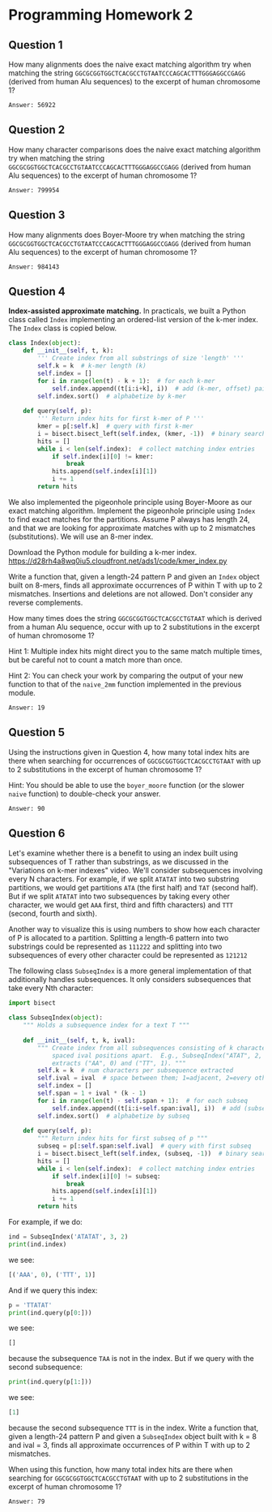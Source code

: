# Programming Homework 2

## Question 1
How many alignments does the naive exact matching algorithm 
try when matching the string ```GGCGCGGTGGCTCACGCCTGTAATCCCAGCACTTTGGGAGGCCGAGG``` (derived from human Alu sequences) to the excerpt of human chromosome 1? 
```
Answer: 56922 
```

## Question 2
How many character comparisons does the naive exact matching algorithm try when matching the string ```GGCGCGGTGGCTCACGCCTGTAATCCCAGCACTTTGGGAGGCCGAGG``` (derived from human Alu sequences) to the excerpt of human chromosome 1?
```
Answer: 799954 
```

## Question 3
How many alignments does Boyer-Moore try when matching the string ```GGCGCGGTGGCTCACGCCTGTAATCCCAGCACTTTGGGAGGCCGAGG``` (derived from human Alu sequences) to the excerpt of human chromosome 1?
```
Answer: 984143
```

## Question 4
**Index-assisted approximate matching.** In practicals, we built a Python class called ``Index`` implementing an ordered-list version of the k-mer index. The ``Index`` class is copied below.
```python
class Index(object):
    def __init__(self, t, k):
        ''' Create index from all substrings of size 'length' '''
        self.k = k  # k-mer length (k)
        self.index = []
        for i in range(len(t) - k + 1):  # for each k-mer
            self.index.append((t[i:i+k], i))  # add (k-mer, offset) pair
        self.index.sort()  # alphabetize by k-mer
    
    def query(self, p):
        ''' Return index hits for first k-mer of P '''
        kmer = p[:self.k]  # query with first k-mer
        i = bisect.bisect_left(self.index, (kmer, -1))  # binary search
        hits = []
        while i < len(self.index):  # collect matching index entries
            if self.index[i][0] != kmer:
                break
            hits.append(self.index[i][1])
            i += 1
        return hits
```
We also implemented the pigeonhole principle using Boyer-Moore as our exact matching algorithm.
Implement the pigeonhole principle using ```Index``` to find exact matches for the partitions. Assume P always has length 24, and that we are looking for approximate matches with up to 2 mismatches (substitutions). We will use an 8-mer index.

Download the Python module for building a k-mer index.
https://d28rh4a8wq0iu5.cloudfront.net/ads1/code/kmer_index.py

Write a function that, given a length-24 pattern P and given an ```Index``` object built on 8-mers, finds all approximate occurrences of P within T with up to 2 mismatches. Insertions and deletions are not allowed. Don't consider any reverse complements.

How many times does the string ```GGCGCGGTGGCTCACGCCTGTAAT``` which is derived from a human Alu sequence, occur with up to 2 substitutions in the excerpt of human chromosome 1? 

Hint 1: Multiple index hits might direct you to the same match multiple times, but be careful not to count a match more than once.

Hint 2: You can check your work by comparing the output of your new function to that of the ```naive_2mm``` function implemented in the previous module.
```
Answer: 19
```

## Question 5
Using the instructions given in Question 4, how many total index hits are there when searching for occurrences of ```GGCGCGGTGGCTCACGCCTGTAAT``` with up to 2 substitutions in the excerpt of human chromosome 1?

Hint: You should be able to use the ```boyer_moore``` function (or the slower ```naive``` function) to double-check your answer.
```
Answer: 90
```

## Question 6
Let's examine whether there is a benefit to using an index built using subsequences of T rather than substrings, as we discussed in the "Variations on k-mer indexes" video. We'll consider subsequences involving every N characters. For example, if we split ```ATATAT``` into two substring partitions, we would get partitions ```ATA``` (the first half) and ```TAT``` (second half). But if we split ```ATATAT``` into two subsequences by taking every other character, we would get ```AAA``` first, third and fifth characters) and ```TTT``` (second, fourth and sixth).

Another way to visualize this is using numbers to show how each character of P is allocated to a partition. Splitting a length-6 pattern into two substrings could be represented as ```111222``` and splitting into two subsequences of every other character could be represented as ```121212```

The following class ```SubseqIndex``` is a more general implementation of that additionally handles subsequences. It only considers subsequences that take every Nth character:
```Python
import bisect
   
class SubseqIndex(object):
    """ Holds a subsequence index for a text T """
    
    def __init__(self, t, k, ival):
        """ Create index from all subsequences consisting of k characters
            spaced ival positions apart.  E.g., SubseqIndex("ATAT", 2, 2)
            extracts ("AA", 0) and ("TT", 1). """
        self.k = k  # num characters per subsequence extracted
        self.ival = ival  # space between them; 1=adjacent, 2=every other, etc
        self.index = []
        self.span = 1 + ival * (k - 1)
        for i in range(len(t) - self.span + 1):  # for each subseq
            self.index.append((t[i:i+self.span:ival], i))  # add (subseq, offset)
        self.index.sort()  # alphabetize by subseq
    
    def query(self, p):
        """ Return index hits for first subseq of p """
        subseq = p[:self.span:self.ival]  # query with first subseq
        i = bisect.bisect_left(self.index, (subseq, -1))  # binary search
        hits = []
        while i < len(self.index):  # collect matching index entries
            if self.index[i][0] != subseq:
                break
            hits.append(self.index[i][1])
            i += 1
        return hits
```
For example, if we do:
```Python
ind = SubseqIndex('ATATAT', 3, 2)
print(ind.index)
```
we see:
```Python
[('AAA', 0), ('TTT', 1)]
```
And if we query this index:
```Python
p = 'TTATAT'
print(ind.query(p[0:]))
```

we see:
```Python
[]
```

because the subsequence ```TAA``` is not in the index. But if we query with the second subsequence:
```Python
print(ind.query(p[1:]))
```
we see:
```Python
[1]
```
because the second subsequence ```TTT``` is in the index. Write a function that, given a length-24 pattern P and given a ```SubseqIndex``` object built with k = 8 and ival = 3, finds all approximate occurrences of P within T with up to 2 mismatches.

When using this function, how many total index hits are there when searching for ```GGCGCGGTGGCTCACGCCTGTAAT``` with up to 2 substitutions in the excerpt of human chromosome 1? 
```
Answer: 79
```
